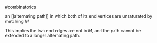 
#combinatorics 

an [[alternating path]] in which both of its end vertices are unsaturated by matching $M$

This implies the two end edges are not in $M$, and the path cannot be extended to a longer alternating path.